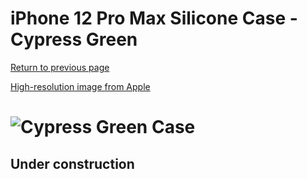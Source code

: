 # iPhone 12 Pro Max Silicone Case - Cypress Green

[Return to previous page](/iphone_12)

[High-resolution image from Apple](https://store.storeimages.cdn-apple.com/8756/as-images.apple.com/is//MHLC3?wid=4500&hei=4500&fmt=png)

# ![Cypress Green Case](/everyphone/MHLC3.png)

## Under construction
